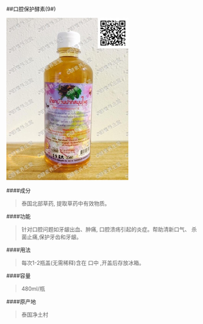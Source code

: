 ##口腔保护酵素(9#)

![口腔保护酵素](images/009_mark.jpg)

####成分
>泰国北部草药, 提取草药中有效物质。

####功能
>针对口腔问题如牙龈出血、肿痛, 口腔溃疡引起的炎症。帮助清新口气、 杀菌止痛,保护牙齿和牙龈。

####用法
>每次1-2瓶盖(无需稀释)含在 口中 ,开盖后存放冰箱。

####容量
>480ml/瓶

####原产地
>泰国净土村 